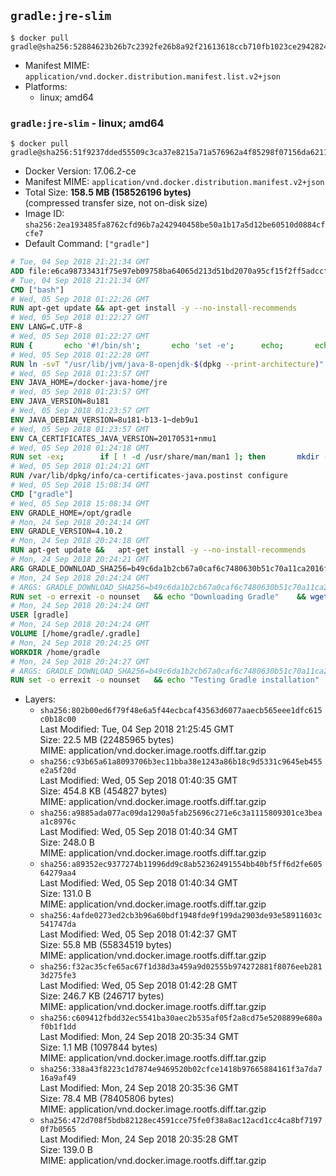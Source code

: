 ## `gradle:jre-slim`

```console
$ docker pull gradle@sha256:52884623b26b7c2392fe26b8a92f21613618ccb710fb1023ce2942824ac31210
```

-	Manifest MIME: `application/vnd.docker.distribution.manifest.list.v2+json`
-	Platforms:
	-	linux; amd64

### `gradle:jre-slim` - linux; amd64

```console
$ docker pull gradle@sha256:51f9237dded55509c3ca37e8215a71a576962a4f85298f07156da62118311a07
```

-	Docker Version: 17.06.2-ce
-	Manifest MIME: `application/vnd.docker.distribution.manifest.v2+json`
-	Total Size: **158.5 MB (158526196 bytes)**  
	(compressed transfer size, not on-disk size)
-	Image ID: `sha256:2ea193485fa8762cfd96b7a242940458be50a1b17a5d12be60510d0884cfcfe7`
-	Default Command: `["gradle"]`

```dockerfile
# Tue, 04 Sep 2018 21:21:34 GMT
ADD file:e6ca98733431f75e97eb09758ba64065d213d51bd2070a95cf15f2ff5adccfc4 in / 
# Tue, 04 Sep 2018 21:21:34 GMT
CMD ["bash"]
# Wed, 05 Sep 2018 01:22:26 GMT
RUN apt-get update && apt-get install -y --no-install-recommends 		bzip2 		unzip 		xz-utils 	&& rm -rf /var/lib/apt/lists/*
# Wed, 05 Sep 2018 01:22:27 GMT
ENV LANG=C.UTF-8
# Wed, 05 Sep 2018 01:22:27 GMT
RUN { 		echo '#!/bin/sh'; 		echo 'set -e'; 		echo; 		echo 'dirname "$(dirname "$(readlink -f "$(which javac || which java)")")"'; 	} > /usr/local/bin/docker-java-home 	&& chmod +x /usr/local/bin/docker-java-home
# Wed, 05 Sep 2018 01:22:28 GMT
RUN ln -svT "/usr/lib/jvm/java-8-openjdk-$(dpkg --print-architecture)" /docker-java-home
# Wed, 05 Sep 2018 01:23:57 GMT
ENV JAVA_HOME=/docker-java-home/jre
# Wed, 05 Sep 2018 01:23:57 GMT
ENV JAVA_VERSION=8u181
# Wed, 05 Sep 2018 01:23:57 GMT
ENV JAVA_DEBIAN_VERSION=8u181-b13-1~deb9u1
# Wed, 05 Sep 2018 01:23:57 GMT
ENV CA_CERTIFICATES_JAVA_VERSION=20170531+nmu1
# Wed, 05 Sep 2018 01:24:18 GMT
RUN set -ex; 		if [ ! -d /usr/share/man/man1 ]; then 		mkdir -p /usr/share/man/man1; 	fi; 		apt-get update; 	apt-get install -y --no-install-recommends 		openjdk-8-jre-headless="$JAVA_DEBIAN_VERSION" 		ca-certificates-java="$CA_CERTIFICATES_JAVA_VERSION" 	; 	rm -rf /var/lib/apt/lists/*; 		[ "$(readlink -f "$JAVA_HOME")" = "$(docker-java-home)" ]; 		update-alternatives --get-selections | awk -v home="$(readlink -f "$JAVA_HOME")" 'index($3, home) == 1 { $2 = "manual"; print | "update-alternatives --set-selections" }'; 	update-alternatives --query java | grep -q 'Status: manual'
# Wed, 05 Sep 2018 01:24:21 GMT
RUN /var/lib/dpkg/info/ca-certificates-java.postinst configure
# Wed, 05 Sep 2018 15:08:34 GMT
CMD ["gradle"]
# Wed, 05 Sep 2018 15:08:34 GMT
ENV GRADLE_HOME=/opt/gradle
# Mon, 24 Sep 2018 20:24:14 GMT
ENV GRADLE_VERSION=4.10.2
# Mon, 24 Sep 2018 20:24:18 GMT
RUN apt-get update && 	apt-get install -y --no-install-recommends 		unzip 		wget && 	rm -rf /var/lib/apt/lists/*
# Mon, 24 Sep 2018 20:24:21 GMT
ARG GRADLE_DOWNLOAD_SHA256=b49c6da1b2cb67a0caf6c7480630b51c70a11ca2016ff2f555eaeda863143a29
# Mon, 24 Sep 2018 20:24:24 GMT
# ARGS: GRADLE_DOWNLOAD_SHA256=b49c6da1b2cb67a0caf6c7480630b51c70a11ca2016ff2f555eaeda863143a29
RUN set -o errexit -o nounset 	&& echo "Downloading Gradle" 	&& wget --no-verbose --output-document=gradle.zip "https://services.gradle.org/distributions/gradle-${GRADLE_VERSION}-bin.zip" 		&& echo "Checking download hash" 	&& echo "${GRADLE_DOWNLOAD_SHA256} *gradle.zip" | sha256sum --check - 		&& echo "Installing Gradle" 	&& unzip gradle.zip 	&& rm gradle.zip 	&& mv "gradle-${GRADLE_VERSION}" "${GRADLE_HOME}/" 	&& ln --symbolic "${GRADLE_HOME}/bin/gradle" /usr/bin/gradle 		&& echo "Adding gradle user and group" 	&& groupadd --system --gid 1000 gradle 	&& useradd --system --gid gradle --uid 1000 --shell /bin/bash --create-home gradle 	&& mkdir /home/gradle/.gradle 	&& chown --recursive gradle:gradle /home/gradle 		&& echo "Symlinking root Gradle cache to gradle Gradle cache" 	&& ln -s /home/gradle/.gradle /root/.gradle
# Mon, 24 Sep 2018 20:24:24 GMT
USER [gradle]
# Mon, 24 Sep 2018 20:24:24 GMT
VOLUME [/home/gradle/.gradle]
# Mon, 24 Sep 2018 20:24:25 GMT
WORKDIR /home/gradle
# Mon, 24 Sep 2018 20:24:27 GMT
# ARGS: GRADLE_DOWNLOAD_SHA256=b49c6da1b2cb67a0caf6c7480630b51c70a11ca2016ff2f555eaeda863143a29
RUN set -o errexit -o nounset 	&& echo "Testing Gradle installation" 	&& gradle --version
```

-	Layers:
	-	`sha256:802b00ed6f79f48e6a5f44ecbcaf43563d6077aaecb565eee1dfc615c0b18c00`  
		Last Modified: Tue, 04 Sep 2018 21:25:45 GMT  
		Size: 22.5 MB (22485965 bytes)  
		MIME: application/vnd.docker.image.rootfs.diff.tar.gzip
	-	`sha256:c93b65a61a8093706b3ec11bba38e1243a86b18c9d5331c9645eb455e2a5f20d`  
		Last Modified: Wed, 05 Sep 2018 01:40:35 GMT  
		Size: 454.8 KB (454827 bytes)  
		MIME: application/vnd.docker.image.rootfs.diff.tar.gzip
	-	`sha256:a9885ada077ac09da1290a5fab25696c271e6c3a1115809301ce3beaa1c8976c`  
		Last Modified: Wed, 05 Sep 2018 01:40:34 GMT  
		Size: 248.0 B  
		MIME: application/vnd.docker.image.rootfs.diff.tar.gzip
	-	`sha256:a89352ec9377274b11996dd9c8ab52362491554bb40bf5ff6d2fe60564279aa4`  
		Last Modified: Wed, 05 Sep 2018 01:40:34 GMT  
		Size: 131.0 B  
		MIME: application/vnd.docker.image.rootfs.diff.tar.gzip
	-	`sha256:4afde0273ed2cb3b96a60bdf1948fde9f199da2903de93e58911603c541747da`  
		Last Modified: Wed, 05 Sep 2018 01:42:37 GMT  
		Size: 55.8 MB (55834519 bytes)  
		MIME: application/vnd.docker.image.rootfs.diff.tar.gzip
	-	`sha256:f32ac35cfe65ac67f1d38d3a459a9d02555b974272881f8076eeb2813d275fe3`  
		Last Modified: Wed, 05 Sep 2018 01:42:28 GMT  
		Size: 246.7 KB (246717 bytes)  
		MIME: application/vnd.docker.image.rootfs.diff.tar.gzip
	-	`sha256:c609412fbdd32ec5541ba30aec2b535af05f2a8cd75e5208899e680af0b1f1dd`  
		Last Modified: Mon, 24 Sep 2018 20:35:34 GMT  
		Size: 1.1 MB (1097844 bytes)  
		MIME: application/vnd.docker.image.rootfs.diff.tar.gzip
	-	`sha256:338a43f8223c1d7874e9469520b02cfce1418b97665884161f3a7da716a9af49`  
		Last Modified: Mon, 24 Sep 2018 20:35:36 GMT  
		Size: 78.4 MB (78405806 bytes)  
		MIME: application/vnd.docker.image.rootfs.diff.tar.gzip
	-	`sha256:472d708f5bdb82128ec4591cce75fe0f38a8ac12acd1cc4ca8bf71970f7b0565`  
		Last Modified: Mon, 24 Sep 2018 20:35:28 GMT  
		Size: 139.0 B  
		MIME: application/vnd.docker.image.rootfs.diff.tar.gzip
